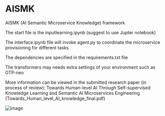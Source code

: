 # AISMK
AISMK (AI Semantic Microservice Knowledge) framework 

The start file is the inputlearning.ipynb (suggest to use Jupter notebook)

The interface.ipynb file will invoke agent.py to coordinate the microservice provisioning for different tasks

The dependencies are specified in the requirements.txt file

The transformers may needs extra settings of your environment such as GTP-neo

More information can be viewed in the submitted research paper (in process of review): 
Towards Human-level AI Through Self-supervised Knowledge Learning and Semantic AI Microservices Engineering (Towards_Human_level_AI_knowledge_final.pdf)

![image](https://user-images.githubusercontent.com/58602639/205899725-5035fa40-6aa7-49ca-9089-a9b32922d47e.png)

